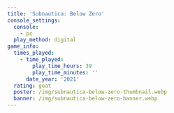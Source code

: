 ```yaml
---
title: 'Subnautica: Below Zero'
console_settings:
  console:
    - pc
  play_method: digital
game_info:
  times_played:
    - time_played:
        play_time_hours: 39
        play_time_minutes: ''
      date_year: '2021'
  rating: goat
  poster: /img/subnautica-below-zero-thumbnail.webp
  banner: /img/subnautica-below-zero-banner.webp
---
```

